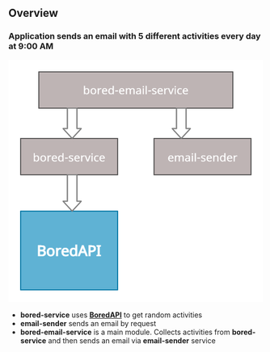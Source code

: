 ## Overview

### Application sends an email with 5 different activities every day at 9:00 AM 

![](resources/structure.png)

- **bored-service** uses [**BoredAPI**](http://www.boredapi.com/) to get random activities
- **email-sender** sends an email by request
- **bored-email-service** is a main module. Collects activities from **bored-service** 
and then sends an email via **email-sender** service
